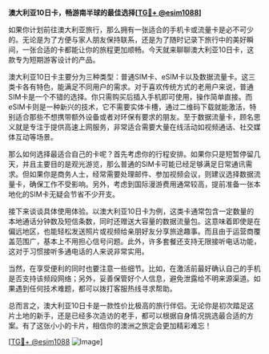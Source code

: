 **澳大利亚10日卡，畅游南半球的最佳选择[[TG💪+ @esim1088](https://t.me/s/esim1088)]**

如果你计划前往澳大利亚旅行，那么拥有一张适合的手机卡或流量卡是必不可少的。无论是为了方便与家人朋友保持联系，还是为了随时记录下旅行中的美好瞬间，一张合适的卡都能让你的旅程更加顺畅。今天就来聊聊澳大利亚10日卡，这款专为短期游客设计的产品。

澳大利亚10日卡主要分为三种类型：普通SIM卡、eSIM卡以及数据流量卡。这三类卡各有特色，能满足不同用户的需求。对于喜欢传统方式的老用户来说，普通SIM卡是一个不错的选择。你只需购买后插入手机即可使用，操作简单直接。而eSIM卡则是一种新兴的技术，它不需要实体卡槽，通过二维码下载就能激活，特别适合那些不想携带额外设备或者对环保有要求的朋友。至于数据流量卡，顾名思义就是专注于提供高速上网服务，非常适合需要大量在线活动如视频通话、社交媒体互动等场景。

那么如何选择最适合自己的卡呢？首先考虑你的行程安排。如果你只是短暂停留几天，并且主要目的是观光游览，那么普通的SIM卡可能已经足够满足日常通讯需求。但如果你是商务人士，经常需要处理邮件、参加视频会议，则建议选择数据流量卡，确保工作不受影响。另外，考虑到国际漫游费用通常较高，提前准备一张本地化的SIM卡无疑会节省不少开支。

接下来谈谈具体使用体验。以澳大利亚10日卡为例，这类卡通常包含一定数量的本地通话分钟数及短信条数，同时还赠送大容量的数据流量包。这意味着即使是在偏远地区，也能轻松发送照片或视频给亲朋好友分享旅途趣事。而且由于运营商覆盖范围广，基本上不用担心信号问题。此外，许多套餐还支持无限接听电话功能，这对于习惯接听多通电话的人来说非常实用。

当然，在享受便利的同时也要注意一些细节。比如，在激活前最好确认自己的手机是否支持该频段网络；另外，妥善保管好个人信息，避免泄露给不明来源渠道。如果遇到任何技术难题，都可以拨打客服热线寻求帮助。

总而言之，澳大利亚10日卡是一款性价比极高的旅行伴侣。无论你是初次踏足这片土地的新手，还是已经多次造访的老手，都可以根据自身情况挑选最合适的方案。有了这张小小的卡片，相信你的澳洲之旅定会更加精彩难忘！

[[TG💪+ @esim1088](https://t.me/s/esim1088) ![Image](https://i.postimg.cc/4NQfJmqS/Snipaste-2025-05-13-00-14-12.png)]